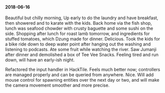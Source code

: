 #### 2018-06-16

Beautiful but chilly morning, Up early to do the laundry and have breakfast, then showered and to karate with the kids. Back home via the fish shop, lunch was seafood chowder with crusty baguette and some sushi on the side. Shopping after lunch for roast lamb tomorrow, and ingredients for stuffed tomatoes, which Dzung made for dinner. Delicious. Took the kids for a bike ride down to deep water point after hanging out the washing and listening to podcasts. Ate some fruit while watching the river. Saw Jumanji after dinner and demolished a box of Tee Vee Snacks. Feeling tired and run down, will have an early-ish night.

Refactored the input handler in HackTile. Feels much better now; controllers are managed properly and can be queried from anywhere. Nice. Will add mouse control for spawning entities over the next day or two, and will make the camera movement smoother and more precise.